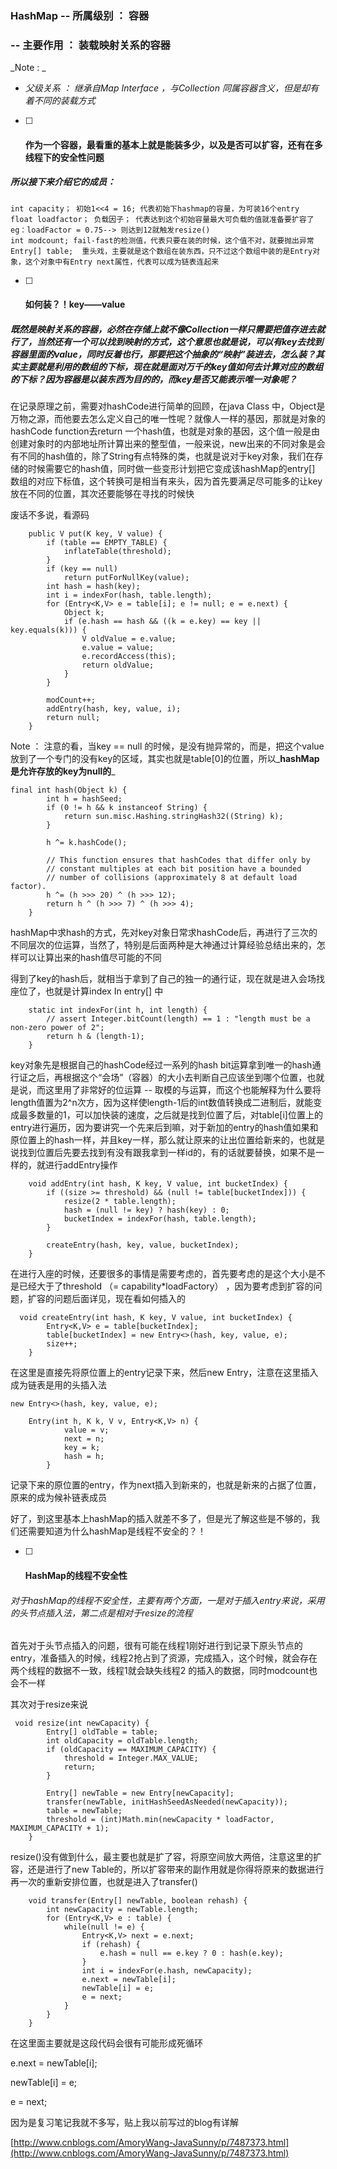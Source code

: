 ### HashMap -- 所属级别 ： 容器

### -- 主要作用  ： 装载映射关系的容器

_Note : _

* _父级关系 ： 继承自Map Interface ，与Collection  同属容器含义，但是却有着不同的装载方式_

* [ ] #### 作为一个容器，最看重的基本上就是能装多少，以及是否可以扩容，还有在多线程下的安全性问题

##### 所以接下来介绍它的成员：

```
int capacity； 初始1<<4 = 16; 代表初始下hashmap的容量，为可装16个entry
float loadfactor； 负载因子； 代表达到这个初始容量最大可负载的值就准备要扩容了 eg：loadFactor = 0.75--> 则达到12就触发resize()
int modcount; fail-fast的检测值，代表只要在装的时候，这个值不对，就要抛出异常
Entry[] table;  重头戏，主要就是这个数组在装东西，只不过这个数组中装的是Entry对象，这个对象中有Entry next属性，代表可以成为链表连起来
```

* [ ] #### 如何装？！key——value

##### 既然是映射关系的容器，必然在存储上就不像Collection一样只需要把值存进去就行了，当然还有一个可以找到映射的方式，这个意思也就是说，可以有key去找到容器里面的value，同时反着也行，那要把这个抽象的“映射”装进去，怎么装？其实主要就是利用的数组的下标，现在就是面对万千的key值如何去计算对应的数组的下标？因为容器是以装东西为目的的，而key是否又能表示唯一对象呢？

在记录原理之前，需要对hashCode进行简单的回顾，在java Class 中，Object是万物之源，而他要去怎么定义自己的唯一性呢？就像人一样的基因，那就是对象的hashCode function去return 一个hash值，也就是对象的基因，这个值一般是由创建对象时的内部地址所计算出来的整型值，一般来说，new出来的不同对象是会有不同的hash值的，除了String有点特殊的类，也就是说对于key对象，我们在存储的时候需要它的hash值，同时做一些变形计划把它变成该hashMap的entry\[\] 数组的对应下标值，这个转换可是相当有来头，因为首先要满足尽可能多的让key放在不同的位置，其次还要能够在寻找的时候快

废话不多说，看源码

```
    public V put(K key, V value) {
        if (table == EMPTY_TABLE) {
            inflateTable(threshold);
        }
        if (key == null)
            return putForNullKey(value);
        int hash = hash(key);
        int i = indexFor(hash, table.length);
        for (Entry<K,V> e = table[i]; e != null; e = e.next) {
            Object k;
            if (e.hash == hash && ((k = e.key) == key || key.equals(k))) {
                V oldValue = e.value;
                e.value = value;
                e.recordAccess(this);
                return oldValue;
            }
        }

        modCount++;
        addEntry(hash, key, value, i);
        return null;
    }
```

Note ： 注意的看，当key == null 的时候，是没有抛异常的，而是，把这个value放到了一个专门的没有key的区域，其实也就是table\[0\]的位置，所以_**hashMap是允许存放的key为null的**_

```
final int hash(Object k) {
        int h = hashSeed;
        if (0 != h && k instanceof String) {
            return sun.misc.Hashing.stringHash32((String) k);
        }

        h ^= k.hashCode();

        // This function ensures that hashCodes that differ only by
        // constant multiples at each bit position have a bounded
        // number of collisions (approximately 8 at default load factor).
        h ^= (h >>> 20) ^ (h >>> 12);
        return h ^ (h >>> 7) ^ (h >>> 4);
    }
```

hashMap中求hash的方式，先对key对象日常求hashCode后，再进行了三次的不同层次的位运算，当然了，特别是后面两种是大神通过计算经验总结出来的，怎样可以让算出来的hash值尽可能的不同

得到了key的hash后，就相当于拿到了自己的独一的通行证，现在就是进入会场找座位了，也就是计算index In entry\[\] 中

```
    static int indexFor(int h, int length) {
        // assert Integer.bitCount(length) == 1 : "length must be a non-zero power of 2";
        return h & (length-1);
    }
```

key对象先是根据自己的hashCode经过一系列的hash bit运算拿到唯一的hash通行证之后，再根据这个“会场”（容器）的大小去判断自己应该坐到哪个位置，也就是说，而这里用了非常好的位运算 -- 取模的与运算，而这个也能解释为什么要将length值置为2^n次方，因为这样使length-1后的int数值转换成二进制后，就能变成最多数量的1，可以加快装的速度，之后就是找到位置了后，对table\[i\]位置上的entry进行遍历，因为要讲究一个先来后到嘛，对于新加的entry的hash值如果和原位置上的hash一样，并且key一样，那么就让原来的让出位置给新来的，也就是说找到位置后先要去找到有没有跟我拿到一样id的，有的话就要替换，如果不是一样的，就进行addEntry操作

```
    void addEntry(int hash, K key, V value, int bucketIndex) {
        if ((size >= threshold) && (null != table[bucketIndex])) {
            resize(2 * table.length);
            hash = (null != key) ? hash(key) : 0;
            bucketIndex = indexFor(hash, table.length);
        }

        createEntry(hash, key, value, bucketIndex);
    }
```

在进行入座的时候，还要很多的事情是需要考虑的，首先要考虑的是这个大小是不是已经大于了threshold （= capability\*loadFactory） ，因为要考虑到扩容的问题，扩容的问题后面详见，现在看如何插入的

```
  void createEntry(int hash, K key, V value, int bucketIndex) {
        Entry<K,V> e = table[bucketIndex];
        table[bucketIndex] = new Entry<>(hash, key, value, e);
        size++;
    }
```

在这里是直接先将原位置上的entry记录下来，然后new Entry，注意在这里插入成为链表是用的头插入法

```
new Entry<>(hash, key, value, e);
```

```
    Entry(int h, K k, V v, Entry<K,V> n) {
            value = v;
            next = n;
            key = k;
            hash = h;
        }
```

记录下来的原位置的entry，作为next插入到新来的，也就是新来的占据了位置，原来的成为候补链表成员

好了，到这里基本上hashMap的插入就差不多了，但是光了解这些是不够的，我们还需要知道为什么hashMap是线程不安全的？！

* [ ] #### HashMap的线程不安全性

###### 对于hashMap的线程不安全性，主要有两个方面，一是对于插入entry来说，采用的头节点插入法，第二点是相对于resize的流程

首先对于头节点插入的问题，很有可能在线程1刚好进行到记录下原头节点的entry，准备插入的时候，线程2抢占到了资源，完成插入，这个时候，就会存在两个线程的数据不一致，线程1就会缺失线程2 的插入的数据，同时modcount也会不一样

其次对于resize来说

```
 void resize(int newCapacity) {
        Entry[] oldTable = table;
        int oldCapacity = oldTable.length;
        if (oldCapacity == MAXIMUM_CAPACITY) {
            threshold = Integer.MAX_VALUE;
            return;
        }

        Entry[] newTable = new Entry[newCapacity];
        transfer(newTable, initHashSeedAsNeeded(newCapacity));
        table = newTable;
        threshold = (int)Math.min(newCapacity * loadFactor, MAXIMUM_CAPACITY + 1);
    }
```

resize\(\)没有做到什么，最主要也就是扩了容，将原空间放大两倍，注意这里的扩容，还是进行了new Table的，所以扩容带来的副作用就是你得将原来的数据进行再一次的重新安排位置，也就是进入了transfer\(\)

```
    void transfer(Entry[] newTable, boolean rehash) {
        int newCapacity = newTable.length;
        for (Entry<K,V> e : table) {
            while(null != e) {
                Entry<K,V> next = e.next;
                if (rehash) {
                    e.hash = null == e.key ? 0 : hash(e.key);
                }
                int i = indexFor(e.hash, newCapacity);
                e.next = newTable[i];
                newTable[i] = e;
                e = next;
            }
        }
    }
```

在这里面主要就是这段代码会很有可能形成死循环

e.next = newTable\[i\];

newTable\[i\] = e;

e = next;

因为是复习笔记我就不多写，贴上我以前写过的blog有详解

[http://www.cnblogs.com/AmoryWang-JavaSunny/p/7487373.html](http://www.cnblogs.com/AmoryWang-JavaSunny/p/7487373.html)

